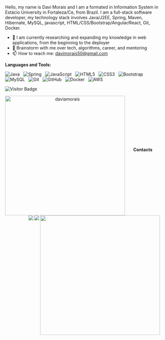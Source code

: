 
Hello, my name is Davi Morais and I am a formated in Information System in Estácio University in Fortaleza/Ce, from Brazil. I am a full-stack software developer, my technology stack involves Java/J2EE, Spring, Maven, Hibernate, MySQL, javascript, HTML/CSS/Bootstrap/Angular/React, Git, Docker.

- 🔭 I am currently researching and expanding my knowledge in web applications, from the beginning to the deployer
- 💬 Brainstorm with me over tech, algorithms, career, and mentoring
- 📫 How to reach me: davimorais50@gmail.com

**Languages and Tools:** 

![Java](https://img.shields.io/badge/-Java-black?logo=java&style=social)&nbsp;&nbsp;
![Spring](https://img.shields.io/badge/-Spring%20Framework-black?logo=spring&style=social)&nbsp;&nbsp;
![JavaScript](https://img.shields.io/badge/-JavaScript-black?logo=javascript&style=social)&nbsp;&nbsp;
![HTML5](https://img.shields.io/badge/-HTML5-black?logo=html5&style=social)&nbsp;&nbsp;
![CSS3](https://img.shields.io/badge/-CSS3-black?logo=css3&style=social)&nbsp;&nbsp;
![Bootstrap](https://img.shields.io/badge/-Bootstrap-black?logo=bootstrap&style=social)&nbsp;&nbsp;
![MySQL](https://img.shields.io/badge/-MySQL-black?logo=mysql&style=social)&nbsp;&nbsp;
![Git](https://img.shields.io/badge/-Git-black?logo=git&style=social)&nbsp;&nbsp;
![GitHub](https://img.shields.io/badge/-GitHub-black?logo=github&style=social)&nbsp;&nbsp;
![Docker](https://img.shields.io/badge/docker-black?logo=docker&style=social)&nbsp;&nbsp;
![AWS](https://img.shields.io/badge/-AWS-black%3Flogo%3Daws%26style%3Dsocial)&nbsp;&nbsp;

![Visitor Badge](https://visitor-badge.laobi.icu/badge?page_id=daviamorais.daviamorais)

<div align="center">
  <div align=center>
    <a href="https://github.com/denvercoder1/github-readme-streak-stats" title="Go to Source">
      <img align="left" width=390 src="https://github-readme-streak-stats.herokuapp.com/?user=daviamorais&theme=react&border=61dafb&hide_border=true" alt="daviamorais" />
    </a>
    <a href="https://github.com/anuraghazra/github-readme-stats" title="Go to Source">
      <img align="right" width=390 src="https://github-readme-stats.vercel.app/api?username=daviamorais&show_icons=true&theme=react&border_color=61dafb&hide_border=true" />
    </a>
  </div>
  <br><br><br><br><br><br><br><br><br>
  <div align=center>

  </div>

 **Contacts** 

<div> 
  <a href = "mailto:davi_negocios@hotmail.com"><img align="right" src="https://img.shields.io/badge/Microsoft_Outlook-0078D4?style=for-the-badge&logo=microsoft-outlook&logoColor=white" target="_blank"></a>
  <a href="https://www.linkedin.com/in/davi-morais" target="_blank"><img align="right" src="https://img.shields.io/badge/-LinkedIn-%230077B5?style=for-the-badge&logo=linkedin&logoColor=white" target="_blank"></a>
</div>
